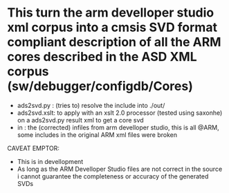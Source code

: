 # This turn the arm develloper studio xml corpus into a cmsis SVD format compliant description of all the ARM cores described in the ASD XML corpus (sw/debugger/configdb/Cores)


* ads2svd.py :
(tries to) resolve the include into ./out/
* ads2svd.xslt:
to apply with an xslt 2.0 processor (tested using saxonhe) on a ads2svd.py result xml to get a core svd
* in : 
the (corrected) infiles from arm develloper studio, this is all @ARM, some includes in the original ARM xml files were broken

CAVEAT EMPTOR:
* This is in devellopment
* As long as the ARM Develloper Studio files are not correct in the source i cannot guarantee the completeness or accuracy of the generated SVDs

